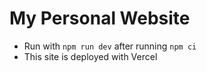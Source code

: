 # My Personal Website
- Run with `npm run dev` after running `npm ci`
- This site is deployed with Vercel
